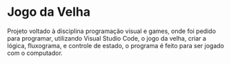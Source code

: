 # Jogo da Velha

Projeto voltado à disciplina programação visual e games, onde foi pedido para programar, utilizando Visual Studio Code, o jogo da velha, criar a lógica, fluxograma, e controle de estado, o programa é feito para ser jogado com o computador.
